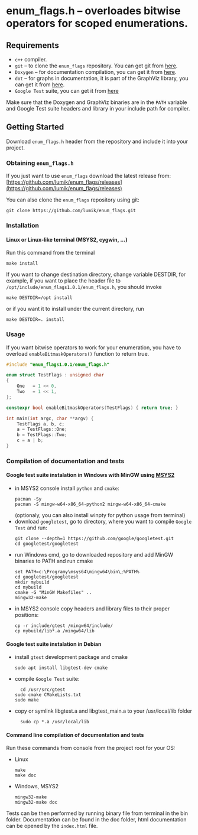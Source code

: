 # enum_flags.h – overloades bitwise operators for scoped enumerations.


## Requirements

* `c++` compiler.
* `git` – to clone the `enum_flags` repository. You can get git from [here][git].
* `Doxygen` – for documentation compilation, you can get it from [here][doxygen].
* `dot` – for graphs in documentation, it is part of the GraphViz library, you can get it from [here][graphviz].
* `Google Test` suite, you can get it from [here][gtest]

Make sure that the Doxygen and GraphViz binaries are in the `PATH` variable and Google Test suite headers and library
in your include path for compiler.


## Getting Started

Download `enum_flags.h` header from the repository and include it into your project.


### Obtaining `enum_flags.h`

If you just want to use `enum_flags` download the latest release from:
[https://github.com/lumik/enum_flags/releases](https://github.com/lumik/enum_flags/releases)


You can also clone the `enum_flags` repository using git:

```
git clone https://github.com/lumik/enum_flags.git
```


### Installation


#### Linux or Linux-like terminal (MSYS2, cygwin, ...)

Run this command from the terminal
```
make install
```

If you want to change destination directory, change variable DESTDIR, for example, if you want to place the header file
to `/opt/include/enum_flags1.0.1/enum_flags.h`, you should invoke
```
make DESTDIR=/opt install
```
or if you want it to install under the current directory, run
```
make DESTDIR=. install
```



### Usage

If you want bitwise operators to work for your enumeration, you have to overload `enableBitmaskOperators()` function
to return true.

```cpp
#include "enum_flags1.0.1/enum_flags.h"

enum struct TestFlags : unsigned char
{
    One   = 1 << 0,
    Two   = 1 << 1,
};

constexpr bool enableBitmaskOperators(TestFlags) { return true; }

int main(int argc, char **argv) {
    TestFlags a, b, c;
    a = TestFlags::One;
    b = TestFlags::Two;
    c = a | b;
}
```


### Compilation of documentation and tests


#### Google test suite instalation in Windows with MinGW using [MSYS2][msys2]

- in MSYS2 console install `python` and `cmake`:
  ```
  pacman -Sy
  pacman -S mingw-w64-x86_64-python2 mingw-w64-x86_64-cmake
  ```
  (optionaly, you can also install winpty for python usage from terminal)
- download `googletest`, go to directory, where you want to compile `Google Test` and run:
  ```
  git clone --depth=1 https://github.com/google/googletest.git
  cd googletest/googletest
  ```
- run Windows cmd, go to downloaded repository and add MinGW binaries to PATH and run cmake
  ```
  set PATH=c:\Programy\msys64\mingw64\bin\;%PATH%
  cd googletest/googletest
  mkdir mybuild
  cd mybuild
  cmake -G "MinGW Makefiles" ..
  mingw32-make
  ```
- in MSYS2 console copy headers and library files to their proper positions:
  ```
  cp -r include/gtest /mingw64/include/
  cp mybuild/lib*.a /mingw64/lib
  ```


#### Google test suite instalation in Debian

- install `gtest` development package and cmake
  ```
  sudo apt install libgtest-dev cmake
	```
- compile `Google Test` suite:
  ```
	cd /usr/src/gtest
  sudo cmake CMakeLists.txt
  sudo make
  ```
- copy or symlink libgtest.a and libgtest_main.a to your /usr/local/lib folder
  ```
	sudo cp *.a /usr/local/lib
	```


#### Command line compilation of documentation and tests

Run these commands from console from the project root for your OS:
- Linux 
  ```
  make
  make doc
  ```
- Windows, MSYS2
  ```
  mingw32-make
  mingw32-make doc
  ```

Tests can be then performed by running binary file from terminal in the bin folder. Documentation can be found in the
doc folder, html documentation can be opened by the `index.html` file.


[git]: https://git-scm.com/
[msys2]: http://www.msys2.org/
[doxygen]: http://www.stack.nl/~dimitri/doxygen/
[graphviz]: http://graphviz.org/
[gtest]: https://github.com/google/googletest
